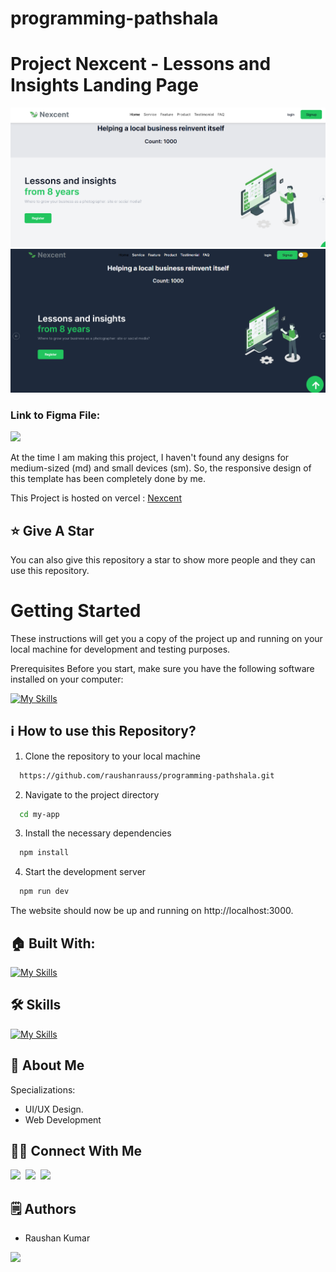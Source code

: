 # programming-pathshala

# Project Nexcent - Lessons and Insights Landing Page

![Screenshot 2024-07-07 125423](https://github.com/raushanrauss/programming-pathshala/blob/main/my-app/public/Screenshot%202024-07-07%20160735.png)
![Screenshot 2024-07-07 125423](https://github.com/raushanrauss/programming-pathshala/blob/main/my-app/public/Screenshot%202024-07-07%20214653.png)

### Link to Figma File:

<p align="left">
  <a href="https://skillicons.dev">
    <a href="https://www.figma.com/design/ZNgCqyJIecOgMZC8BxylB8/PPA-Hiring-Assignment?node-id=0-1&t=GPc9IAVQuRxzwltz-0">
      <img src="https://skillicons.dev/icons?i=figma" />
    </a>
  </a>
</p>

At the time I am making this project, I haven't found any designs for medium-sized (md) and small devices (sm).
So, the responsive design of this template has been completely done by me.

This Project is hosted on vercel : [Nexcent](https://programming-pathshala-bn6j.vercel.app/)

## :star: Give A Star

You can also give this repository a star to show more people and they can use this repository.

# Getting Started

These instructions will get you a copy of the project up and running on your local machine for development and testing purposes.

Prerequisites
Before you start, make sure you have the following software installed on your computer:

[![My Skills](https://skillicons.dev/icons?i=nodejs)](https://skillicons.dev)

## ℹ️ How to use this Repository?

1. Clone the repository to your local machine

```bash
  https://github.com/raushanrauss/programming-pathshala.git

```

2. Navigate to the project directory

```bash
  cd my-app
```

3. Install the necessary dependencies

```bash
  npm install
```

4. Start the development server

```bash
  npm run dev
```

The website should now be up and running on http://localhost:3000.

## 🏠 Built With:

[![My Skills](https://skillicons.dev/icons?i=figma,vscode,react,nextjs,bootstrap,scss,vercel,Zustand,AOS,ShadeCN)](https://skillicons.dev)

## 🛠 Skills

[![My Skills](https://skillicons.dev/icons?i=html,css,scss,js,ts,react,nextjs,figma)](https://skillicons.dev)

## 🚀 About Me

Specializations:

- UI/UX Design.
- Web Development

## 🙋‍♂️ Connect With Me

[<img src="https://skillicons.dev/icons?i=github" />](https://github.com/raushanrauss/programming-pathshala)&nbsp;
[<img src="https://skillicons.dev/icons?i=linkedin" />](https://www.linkedin.com/in/raushan-kumar-524280291/)&nbsp;
[<img src="https://skillicons.dev/icons?i=devto" />](https://raushanrauss.github.io/)

## 🗒️ Authors

- Raushan Kumar

<p align="left">
  <a href="https://skillicons.dev">
    <a href="https://github.com/raushanrauss">
      <img src="https://skillicons.dev/icons?i=github" />
    </a>
  </a>
</p>


